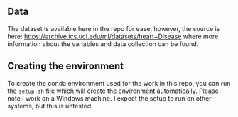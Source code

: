 ## Data
The dataset is available here in the repo for ease, however, the source is here: https://archive.ics.uci.edu/ml/datasets/heart+Disease where more information about the variables and data collection can be found.

## Creating the environment
To create the conda environment used for the work in this repo, you can run the `setup.sh` file which will create the environment automatically. Please note I work on a Windows machine. I expect the setup to run on other systems, but this is untested.

